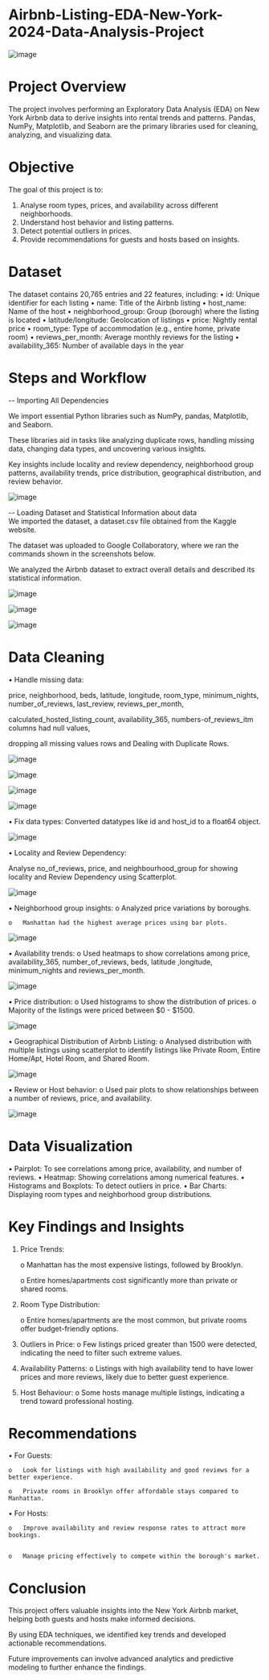 # Airbnb-Listing-EDA-New-York-2024-Data-Analysis-Project

![image](https://github.com/user-attachments/assets/1748626e-039e-49bc-a590-b14353acd70a)

# Project Overview 
The project involves performing an Exploratory Data Analysis (EDA) on New York Airbnb data to derive insights into rental trends and patterns. Pandas, NumPy, Matplotlib, and Seaborn are the primary libraries used for cleaning, analyzing, and visualizing data.

# Objective
The goal of this project is to:
1.	Analyse room types, prices, and availability across different neighborhoods.
2.	Understand host behavior and listing patterns.
3.	Detect potential outliers in prices.
4.	Provide recommendations for guests and hosts based on insights.

# Dataset
The dataset contains 20,765 entries and 22 features, including:
•	id: Unique identifier for each listing
•	name: Title of the Airbnb listing
•	host_name: Name of the host
•	neighborhood_group: Group (borough) where the listing is located
•	latitude/longitude: Geolocation of listings
•	price: Nightly rental price
•	room_type: Type of accommodation (e.g., entire home, private room)
•	reviews_per_month: Average monthly reviews for the listing
•	availability_365: Number of available days in the year

# Steps and Workflow
-- Importing All Dependencies


We import essential Python libraries such as NumPy, pandas, Matplotlib, and Seaborn. 


These libraries aid in tasks like analyzing duplicate rows, handling missing data, changing data types, and uncovering various insights.


Key insights include locality and review dependency, neighborhood group patterns, availability trends, price distribution, geographical distribution, and review behavior.

![image](https://github.com/user-attachments/assets/bf564c2e-b69a-41a8-8371-9efcddf01d69)

-- Loading Dataset and Statistical Information about data  
We imported the dataset, a dataset.csv file obtained from the Kaggle website. 

The dataset was uploaded to Google Collaboratory, where we ran the commands shown in the screenshots below.


We analyzed the Airbnb dataset to extract overall details and described its statistical information. 



![image](https://github.com/user-attachments/assets/7f4aa86e-1cca-4fc2-8f53-7f927e12c3ab)


![image](https://github.com/user-attachments/assets/03ad9597-93be-479c-871e-bbb2ec6d32ed)

![image](https://github.com/user-attachments/assets/b4c25ab1-b499-4850-b1b4-24a780bef881)


# Data Cleaning 


•	Handle missing data:


price, neighborhood, beds, latitude, longitude, room_type, minimum_nights, number_of_reviews, last_review, reviews_per_month, 

calculated_hosted_listing_count, availability_365, numbers-of_reviews_itm columns had null values, 

dropping all missing values rows and Dealing with Duplicate Rows. 


![image](https://github.com/user-attachments/assets/3c588d73-5676-4258-ae9a-aa668af1069a)


![image](https://github.com/user-attachments/assets/57d9e064-6d4a-4895-bee3-ba2b2889bf11)


![image](https://github.com/user-attachments/assets/2cfa25d1-a058-4dff-97fb-22a42885439f)


![image](https://github.com/user-attachments/assets/33efe96f-cadf-4796-9d00-0dbacb31a421)



•	Fix data types: Converted datatypes like id and host_id to a float64 object.


![image](https://github.com/user-attachments/assets/bbabec96-c2a8-4bff-9bd9-074a0fc53d94)



•	Locality and Review Dependency:


 Analyse no_of_reviews, price, and neighbourhood_group for showing locality and Review Dependency using Scatterplot.

 

 ![image](https://github.com/user-attachments/assets/1c4d8cf0-abc7-4bd3-b049-073f61467da8)

•	Neighborhood group insights:
    o	Analyzed price variations by boroughs.
    
    o	Manhattan had the highest average prices using bar plots.
    

![image](https://github.com/user-attachments/assets/cd4a0298-386e-4e8b-93ce-3338836181c4)


•	Availability trends:
    o	Used heatmaps to show correlations among price, availability_365, number_of_reviews, beds, latitude ,longitude, minimum_nights and reviews_per_month.

![image](https://github.com/user-attachments/assets/4af77632-17f9-44b1-a329-e3d88c029381)


•	Price distribution:
  o	Used histograms to show the distribution of prices.
  o	Majority of the listings were priced between $0 - $1500.

![image](https://github.com/user-attachments/assets/facac8a7-cb57-47dc-a50b-69045186ed05)


•	Geographical Distribution of Airbnb Listing:
    o	Analysed distribution with multiple listings using scatterplot to identify listings like Private Room, Entire Home/Apt, Hotel Room, and Shared Room.

![image](https://github.com/user-attachments/assets/5f089489-b8b8-4537-b281-51db1bfd630d)

•	Review or Host behavior:
    o	Used pair plots to show relationships between a number of reviews, price, and availability.

![image](https://github.com/user-attachments/assets/0cedee63-1576-4fd8-9050-b4ca6093f034)

# Data Visualization

  •	Pairplot: To see correlations among price, availability, and number of reviews.
  •	Heatmap: Showing correlations among numerical features.
  •	Histograms and Boxplots: To detect outliers in price.
  •	Bar Charts: Displaying room types and neighborhood group distributions.

# Key Findings and Insights
1.	Price Trends:

    o	Manhattan has the most expensive listings, followed by Brooklyn.

    o	Entire homes/apartments cost significantly more than private or shared rooms.

   
2.	Room Type Distribution:

    o	Entire homes/apartments are the most common, but private rooms offer budget-friendly options.

   
3.	Outliers in Price:
    o	Few listings priced greater than 1500 were detected, indicating the need to filter such extreme values.

   
4.	Availability Patterns:
    o	Listings with high availability tend to have lower prices and more reviews, likely due to better guest experience.

   
5.	Host Behaviour:
    o	Some hosts manage multiple listings, indicating a trend toward professional hosting.
  	

# Recommendations

•	For Guests:

    o	Look for listings with high availability and good reviews for a better experience.
    
    o	Private rooms in Brooklyn offer affordable stays compared to Manhattan.

    
•	For Hosts:

    o	Improve availability and review response rates to attract more bookings.

    
    o	Manage pricing effectively to compete within the borough's market.

    

# Conclusion

This project offers valuable insights into the New York Airbnb market, helping both guests and hosts make informed decisions.

By using EDA techniques, we identified key trends and developed actionable recommendations. 

Future improvements can involve advanced analytics and predictive modeling to further enhance the findings.




























